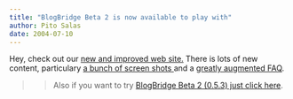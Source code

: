 ```yaml
---
title: "BlogBridge Beta 2 is now available to play with"
author: Pito Salas
date: 2004-07-10
---
```




Hey, check out our [new and improved web site.](<http://www.blogbridge.com>)
There is lots of new content, particulary [a bunch of screen shots
](<http://www.blogbridge.com/productpage.htm#screens>)and a [greatly augmented
FAQ](<http://www.blogbridge.com/faqpage.htm>).

>>

>> Also if you want to try [BlogBridge Beta 2 (0.5.3) just click
here](<http://www.blogbridge.com/install/beta2/blogbridge.jnlp>).


